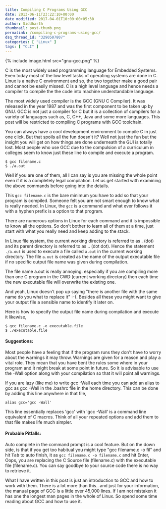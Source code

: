 ```yaml
---
title: Compiling C Programs Using GCC
date: 2013-06-11T23:22:10+00:00
date_modified: 2017-04-01T10:00:00+05:30
author: Siddharth
thumbnail: post-thumb.png
permalink: /compiling-c-programs-using-gcc/
dsq_thread_id: "3290507807"
categories: [ "Linux" ]
tags: [ "CLI" ]
---
```


{% include image.html src="gnu-gcc.png" %}

C is the most widely used programming language for Embedded Systems. Even today most of the low level tasks of operating systems are done in C. Linux is a native C environment and so, the two together make a good pair and cannot be easily missed. C is a high level language and hence needs a compiler to compile the the code into machine understandable language.

The most widely used compiler is the GCC (GNU C Compiler). It was released in the year 1987 and was the first component to be taken up by GNU. GCC is not just a compiler for C but it is a collection of compilers for a variety of languages such as, C, C++, Java and some more languages. This post will be restricted to compiling C programs with GCC toolchain.

You can always have a cool development environment to compile C in just one click. But that spoils all the fun doesn't it? Well not just the fun but the insight you will get on how things are done underneath the GUI is totally lost. Most people who use GCC due to the compulsion  of a curriculum in colleges seem to know just these line to compile and execute a program.

``` shell
$ gcc filename.c
$ ./a.out
```

Well if you are one of them, all I can say is you are missing the whole point even if it is a completely legal compilation. Let us get started with examining the above commands before going into the details.

This `gcc filename.c` is the bare minimum you have to add so that your program is compiled. Someone felt you are not smart enough to know what is really needed. In Linux, the 	`gcc` is a command and what ever follows it with a hyphen prefix is a option to that program.

There are numerous options in Linux for each command and it is impossible to know all the options. So don't bother to learn all of them at a time, just start with what you really need and keep adding to the stack.

In Linux file system, the current working directory is referred to as . (dot) and its parent directory is referred to as .. (dot dot).  Hence the statement `./a.out` is used to execute a file called `a.out` in the current working directory. The file `a.out` is created as the name of the output executable file if no specific output file name was given during compilation.

The file name a.out is really annoying. especially if you are compiling more than one C program in the CWD (current working directory) then each time the new executable file will overwrite the existing one.

And yeah, Linux doesn't pop up saying "there is another file with the same name do you what to replace it" :-). Besides all these you might want to give your output file a sensible name to identify it later on.

Here is how to specify the output file name during compilation and execute it likewise,

``` shell
$ gcc filename.c -o executable.file
$ ./executable.file
```

#### **Suggestions:**

Most people have a feeling that if the program runs they don't have to worry about the warnings it may throw. Warnings are given for a reason and play a vital role. They mean that you have bent the rules some where in your program and it might break at some point in future. So it is advisable to use the -Wall option along with your compilation so that it will point all warnings.

If you are lazy (like me) to write gcc -Wall each time you can add an alias to gcc as gcc -Wall in the .bashrc file in the home directory. This can be done by adding this line anywhere in that file,

``` shell
alias gcc='gcc -Wall'
```

This line essentially replaces 'gcc' with 'gcc -Wall' is a command line equivalent of C macros. Think of all your repeated options and add them to that file makes life much simpler.

#### **Probable Pitfalls:**

Auto complete in the command prompt is a cool feature. But on the down side, is that if you get too habitual you might type "gcc filename.c -o fil" and hit <kbd>Tab</kbd> to auto finish, it as `gcc filename.c -o filename.c` and hit Enter, Oops, you are replacing the C Source file (filename.c) with the executable file (filename.c). You can say goodbye to your source code there is no way to retrieve it.

What I have written in this post is just an introduction to GCC and how to work with them. There is a lot more than this.. and just for your information, the manual page of GCC is a little over 45,000 lines. If I am not mistaken it has one the longest man pages in the whole of Linux. So spend some time reading about GCC and how to use it.
